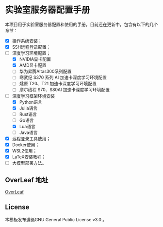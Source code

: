 <!-- Author: Zhang Geng -->
<!-- Email: mobtgzhang@outlook.com -->

# 实验室服务器配置手册

本项目用于实验室服务器配置和使用的手册，目前还在更新中，包含有以下的几个章节：
- [x] 操作系统安装；
- [x] SSH远程登录配置；
- [ ] 深度学习环境配置；
  - [x] NVIDIA显卡配置
  - [x] AMD显卡配置
  - [ ] 华为昇腾Altas300系列配置
  - [ ] 寒武纪 S370 系列 AI 加速卡深度学习环境配置
  - [ ] 燧原 T20、T21 加速卡深度学习环境配置
  - [ ] 摩尔线程 S70、S80AI 加速卡深度学习环境配置
- [ ] 深度学习框架环境安装
  - [x] Python语言
  - [x] Julia语言
  - [ ] Rust语言
  - [ ] Go语言
  - [x] Lua语言
  - [ ] Java语言
- [x] 远程登录工具使用；
- [x] Docker使用；
- [x] WSL2使用；
- [x] LaTeX安装教程；
- [ ] 大模型部署方法。

## OverLeaf 地址
[OverLeaf](https://www.overleaf.com/read/fbvycyqytxyb#ced09e)

## License

本模板发布遵循GNU General Public License v3.0 。


